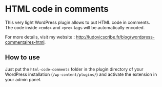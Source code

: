 # HTML code in comments

This very light WordPress plugin allows to put HTML code in comments. The code inside `<code>` and `<pre>` tags will be automatically encoded.

For more details, visit my website : http://ludovicscribe.fr/blog/wordpress-commentaires-html.

## How to use

Just put the `html-code-comments` folder in the plugin directory of your WordPress installation (`/wp-content/plugins/`) and activate the extension in your admin panel.